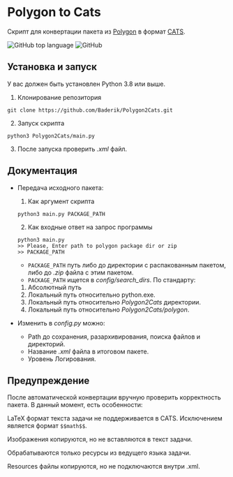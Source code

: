 # Polygon to Cats
Скрипт для конвертации пакета из [Polygon](https://polygon.codeforces.com/) в формат [CATS](https://imcs.dvfu.ru/cats/).

![GitHub top language](https://img.shields.io/github/languages/top/Baderik/Polygon2Cats)
![GitHub](https://img.shields.io/github/license/Baderik/Polygon2Cats)

## Установка и запуск
У вас должен быть установлен Python 3.8 или выше.

1. Клонирование репозитория 

```git clone https://github.com/Baderik/Polygon2Cats.git```

2. Запуск скрипта

  ```python3 Polygon2Cats/main.py```

3. После запуска проверить *.xml* файл.

## Документация
* Передача исходного пакета:
  1. Как аргумент скрипта
    
  ```python3 main.py PACKAGE_PATH```

  2. Как входные ответ на запрос программы
  
    ```
    python3 main.py
    >> Please, Enter path to polygon package dir or zip
    >> PACKAGE_PATH
    ```
  * ```PACKAGE_PATH``` путь либо до директории с распакованным пакетом, либо до *.zip* файла с этим пакетом.
  * ```PACKAGE_PATH``` ищется в *config/search_dirs*. По стандарту:
  1. Абсолютный путь
  2. Локальный путь относительно python.exe.
  3. Локальный путь относительно *Polygon2Cats* директории.
  4. Локальный путь относительно *Polygon2Cats/polygon*.

* Изменить в *config.py* можно:
  * Path до сохранения, разархивирования, поиска файлов и директорий.
  * Название *.xml* файла в итоговом пакете.
  * Уровень Логирования.

## Предупреждение
После автоматической конвертации вручную проверить корректность пакета.
В данный момент, есть особенности:

LaTeX формат текста задачи не поддерживается в CATS. Исключением является формат `$$math$$`.

Изображения копируются, но не вставляются в текст задачи.

Обрабатываются только ресурсы из ведущего языка задачи.

Resources файлы копируются, но не подключаются внутри .xml.
